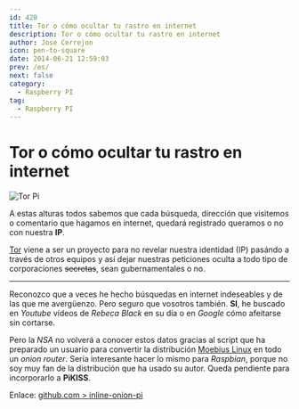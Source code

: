 ```yaml
---
id: 420
title: Tor o cómo ocultar tu rastro en internet
description: Tor o cómo ocultar tu rastro en internet
author: Jose Cerrejon
icon: pen-to-square
date: 2014-06-21 12:59:03
prev: /es/
next: false
category:
  - Raspberry PI
tag:
  - Raspberry PI
---
```


# Tor o cómo ocultar tu rastro en internet

![Tor Pi](/images/2014/06/torPI.png)

A estas alturas todos sabemos que cada búsqueda, dirección que visitemos o comentario que hagamos en internet, quedará registrado queramos o no con nuestra **IP**.

[Tor](http://es.wikipedia.org/wiki/Tor) viene a ser un proyecto para no revelar nuestra identidad (IP) pasándo a través de otros equipos y así dejar nuestras peticiones oculta a todo tipo de corporaciones <del>secretas</del>, sean gubernamentales o no.

- - -
Reconozco que a veces he hecho búsquedas en internet indeseables y de las que me avergüenzo. Pero seguro que vosotros también. **SI**, he buscado en *Youtube* vídeos de *Rebeca Black* en su día o en *Google* cómo afeitarse sin cortarse.

Pero la *NSA* no volverá a conocer estos datos gracias al script que ha preparado un usuario para convertir la distribución [Moebius Linux](http://moebiuslinux.sourceforge.net/) en todo un *onion router*. Sería interesante hacer lo mismo para *Raspbian*, porque no soy muy fan de la distribución que ha usado su autor. Queda pendiente para incorporarlo a **PiKISS**.

Enlace: [github.com > inline-onion-pi](https://github.com/blufro93/inline-onion-pi)